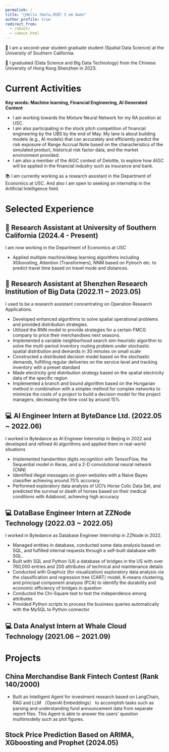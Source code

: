 ```yaml
---
permalink: /
title: "🚩Hello (Hola,你好）I am Owen"
author_profile: true
redirect_from: 
  - /about/
  - /about.html
---
```


🏫 I am a second-year student graduate student (Spatial Data Science) at the University of Southern California.

🏫 I graduated (Data Science and Big Data Technology) from the Chinese University of Hong Kong Shenzhen in 2023.

# Current Activities

**Key words: Machine learning, Financial Engineering, AI Generated Content**

+ I am working towards the Mixture Neural Network for my RA position at USC.
+ I am also participating in the stock pitch competition of financial engineering by the UBS by the end of May. My lane is about building models (e.g., AI models) that can accurately and efficiently predict the risk exposure of Range Accrual Note based on the characteristics of the simulated product, historical risk factor data, and the market environment provided.
+ I am also a member of the AIGC contest of Deloitte, to explore how AIGC will be applied in the financial industry such as insurance and bank.

📚 I am currently working as a research assistant in the Department of Economics at USC. And also I am open to seeking an internship in the Artificial Intelligence field.

# Selected Experience

## 📕 Research Assistant at University of Southern California (2024.4 - Present)
I am now working in the Department of Economics at USC

+ Applied multiple machine/deep learning algorithms including XGboosting, Attention (Transformers), NNM based on Pytroch etc. to predict travel time based on travel mode and distances.

## 📕 Research Assistant at Shenzhen Research Institution of Big Data (2022.11 ~ 2023.05)

I used to be a research assistant concentrating on Operation Research Applications.

+ Developed enhanced algorithms to solve spatial operational problems and provided distribution strategies.
+ Utilized the RNN model to provide strategies for a certain FMCG company to price their merchandises next seasons. 
+ Implemented a variable neighborhood search sim-heuristic algorithm to solve the multi-period inventory routing problem under stochastic spatial distribution and demands in 30 minutes on small scale
+ Constructed a distributed decision model based on the stochastic demands, fulfilling regular deliveries on the service level and tracking inventory with a preset standard
+ Made electricity grid distribution strategy based on the spatial electricity data of the specific region
+ Implemented a branch and bound algorithm based on the Hungarian method in combination with a simplex method for complex networks to minimize the costs of a project to build a decision model for the project managers, decreasing the time cost by around 15%

## 💻 AI Engineer Intern at ByteDance Ltd. (2022.05 ~ 2022.06)
I worked in Bytedance as AI Engineer Internship in Beijing in 2022 and developed and refined AI algorithms and applied them in real-world situations

+ Implemented handwritten digits recognition with TensorFlow, the Sequential model in Keras, and a 2-D convolutional neural network (CNN)
+ Identified illegal messages on given websites with a Naive Bayes classifier achieving around 75% accuracy
+ Performed exploratory data analysis of UCI’s Horse Colic Data Set, and predicted the survival or death of horses based on their medical conditions with Adaboost, achieving high accuracy


## 💻 DataBase Engineer Intern at ZZNode Technology (2022.03 ~ 2022.05)

I worked in Bytedance as Database Engineer Internship in ZZNode in 2022.
+ Managed entities in database, conducted some data analysis based on SQL, and fulfilled internal requests through a self-built database with SQL.
+ Built with SQL and Python (UI) a database of bridges in the US with over 760,000 entries and 200 attributes of technical and maintenance details
+ Conducted with Graphviz (for visualization) exploratory data analysis via the classification and regression tree (CART) model, K-means clustering, and principal component analysis (PCA) to identify the durability and economic efficiency of bridges in question
+ Conducted the Chi-Square test to test the independence among attributes
+ Provided Python scripts to process the business queries automatically with the MySQL to Python connector


## 💻 Data Analyst Intern at Whale Cloud Technology (2021.06 ~ 2021.09)



# Projects


## China Merchandise Bank Fintech Contest (Rank 140/2000)

+ Built an Intelligent Agent for investment research based on LangChain, RAG and LLM （OpenAI Embeddings） to accomplish tasks such as parsing and understanding fund announcement data from separate report files. This Agent is able to answer the users' question muiltimodelly such as plot figures.

## Stock Price Prediction Based on ARIMA, XGboosting and Prophet (2024.05)
